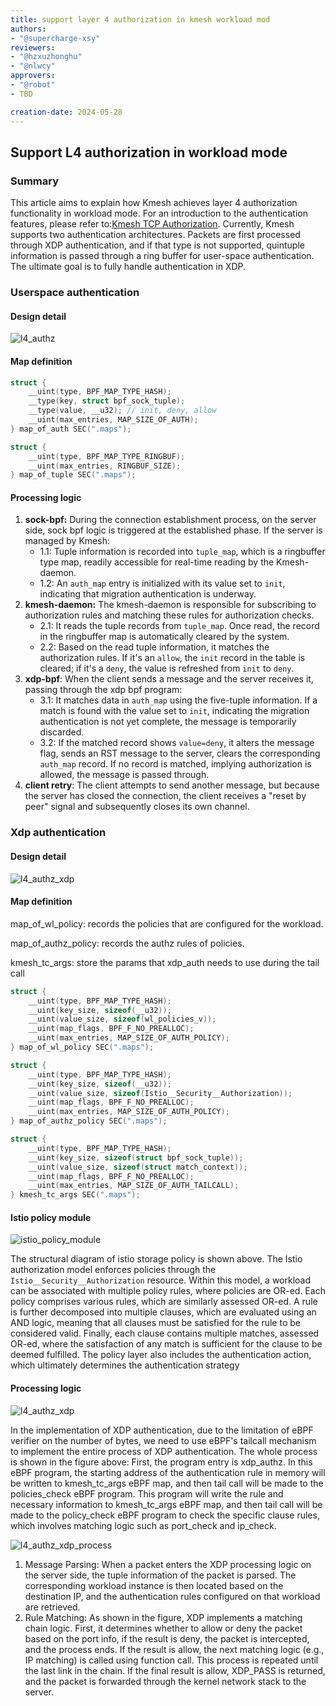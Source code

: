 ```yaml
---
title: support layer 4 authorization in kmesh workload mod 
authors:
- "@supercharge-xsy"
reviewers:
- "@hzxuzhonghu"
- "@nlwcy"
approvers:
- "@robot"
- TBD

creation-date: 2024-05-28
---
```

## Support L4 authorization in workload mode

### Summary

This article aims to explain how Kmesh achieves layer 4 authorization functionality in workload mode. For an introduction to the authentication features, please refer to:[Kmesh TCP Authorization](https://kmesh.net/en/docs/userguide/tcp_authorization/). Currently, Kmesh supports two authentication architectures. Packets are first processed through XDP authentication, and if that type is not supported, quintuple information is passed through a ring buffer for user-space authentication. The ultimate goal is to fully handle authentication in XDP.

### Userspace authentication

#### Design detail

![l4_authz](pics/kmesh_l4_authorization.svg#pic_center)

#### Map definition

```.c
struct {
    __uint(type, BPF_MAP_TYPE_HASH);
    __type(key, struct bpf_sock_tuple);
    __type(value, __u32); // init, deny, allow
    __uint(max_entries, MAP_SIZE_OF_AUTH);
} map_of_auth SEC(".maps");

struct {
    __uint(type, BPF_MAP_TYPE_RINGBUF);
    __uint(max_entries, RINGBUF_SIZE);
} map_of_tuple SEC(".maps");


```

#### Processing logic

1. **sock-bpf:** During the connection establishment process, on the server side, sock bpf logic is triggered at the established phase. If the server is managed by Kmesh:
   - 1.1: Tuple information is recorded into `tuple_map`, which is a ringbuffer type map, readily accessible for real-time reading by the Kmesh-daemon.
   - 1.2: An `auth_map` entry is initialized with its value set to `init`, indicating that migration authentication is underway.
2. **kmesh-daemon:** The kmesh-daemon is responsible for subscribing to authorization rules and matching these rules for authorization checks.
   - 2.1: It reads the tuple records from `tuple_map`. Once read, the record in the ringbuffer map is automatically cleared by the system.
   - 2.2: Based on the read tuple information, it matches the authorization rules. If it's an `allow`, the `init` record in the table is cleared; if it's a `deny`, the value is refreshed from `init` to `deny`.
3. **xdp-bpf**: When the client sends a message and the server receives it, passing through the xdp bpf program:
   - 3.1: It matches data in `auth_map` using the five-tuple information. If a match is found with the value set to `init`, indicating the migration authentication is not yet complete, the message is temporarily discarded.
   - 3.2: If the matched record shows `value=deny`, it alters the message flag, sends an RST message to the server, clears the corresponding `auth_map` record. If no record is matched, implying authorization is allowed, the message is passed through.
4. **client retry**: The client attempts to send another message, but because the server has closed the connection, the client receives a "reset by peer" signal and subsequently closes its own channel.

### Xdp authentication

#### Design detail

![l4_authz_xdp](pics/kmesh_l4_authorization_xdp.svg#pic_center)

#### Map definition

map_of_wl_policy: records the policies that are configured for the workload.

map_of_authz_policy: records the authz rules of policies.

kmesh_tc_args: store the params that xdp_auth needs to use during the tail call

```.c
struct {
    __uint(type, BPF_MAP_TYPE_HASH);
    __uint(key_size, sizeof(__u32));
    __uint(value_size, sizeof(wl_policies_v));
    __uint(map_flags, BPF_F_NO_PREALLOC);
    __uint(max_entries, MAP_SIZE_OF_AUTH_POLICY);
} map_of_wl_policy SEC(".maps");

struct {
    __uint(type, BPF_MAP_TYPE_HASH);
    __uint(key_size, sizeof(__u32));
    __uint(value_size, sizeof(Istio__Security__Authorization));
    __uint(map_flags, BPF_F_NO_PREALLOC);
    __uint(max_entries, MAP_SIZE_OF_AUTH_POLICY);
} map_of_authz_policy SEC(".maps");

struct {
    __uint(type, BPF_MAP_TYPE_HASH);
    __uint(key_size, sizeof(struct bpf_sock_tuple));
    __uint(value_size, sizeof(struct match_context));
    __uint(map_flags, BPF_F_NO_PREALLOC);
    __uint(max_entries, MAP_SIZE_OF_AUTH_TAILCALL);
} kmesh_tc_args SEC(".maps");
```

#### Istio policy module

![istio_policy_module](pics/istio_policy_module.png#pic_center)

The structural diagram of istio storage policy is shown above. The Istio authorization model enforces policies through the `Istio__Security__Authorization` resource. Within this model, a workload can be associated with multiple policy rules, where policies are OR-ed. Each policy comprises various rules, which are similarly assessed OR-ed. A rule is further decomposed into multiple clauses, which are evaluated using an AND logic, meaning that all clauses must be satisfied for the rule to be considered valid. Finally, each clause contains multiple matches, assessed OR-ed, where the satisfaction of any match is sufficient for the clause to be deemed fulfilled. The policy layer also includes the authentication action, which ultimately determines the authentication strategy

#### Processing logic

![l4_authz_xdp](pics/kmesh_xdp_authz.jpg#pic_center)

In the implementation of XDP authentication, due to the limitation of eBPF verifier on the number of bytes, we need to use eBPF's tailcall mechanism to implement the entire process of XDP authentication. The whole process is shown in the figure above:
First, the program entry is xdp_authz. In this eBPF program, the starting address of the authentication rule in memory will be written to kmesh_tc_args eBPF map, and then tail call will be made to the policies_check eBPF program. This program will write the rule and necessary information to kmesh_tc_args eBPF map, and then tail call will be made to the policy_check eBPF program to check the specific clause rules, which involves matching logic such as port_check and ip_check.

![l4_authz_xdp_process](pics/kmesh_l4_authorization_match_chain.svg#pic_center)

1. Message Parsing: When a packet enters the XDP processing logic on the server side, the tuple information of the packet is parsed. The corresponding workload instance is then located based on the destination IP, and the authentication rules configured on that workload are retrieved.
2. Rule Matching: As shown in the figure, XDP implements a matching chain logic. First, it determines whether to allow or deny the packet based on the port info, if the result is deny, the packet is intercepted, and the process ends. If the result is allow, the next matching logic (e.g., IP matching) is called using function call. This process is repeated until the last link in the chain. If the final result is allow, XDP\_PASS is returned, and the packet is forwarded through the kernel network stack to the server.
